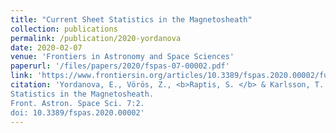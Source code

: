 ```yaml
---
title: "Current Sheet Statistics in the Magnetosheath"
collection: publications
permalink: /publication/2020-yordanova
date: 2020-02-07
venue: 'Frontiers in Astronomy and Space Sciences'
paperurl: '/files/papers/2020/fspas-07-00002.pdf'
link: 'https://www.frontiersin.org/articles/10.3389/fspas.2020.00002/full'
citation: 'Yordanova, E., Vörös, Z., <b>Raptis, S. </b> & Karlsson, T. (2020). Current Sheet
Statistics in the Magnetosheath.
Front. Astron. Space Sci. 7:2.
doi: 10.3389/fspas.2020.00002'
---
```

